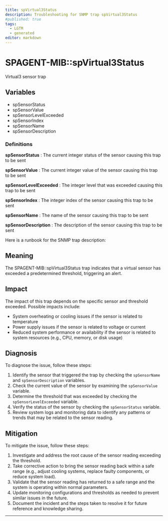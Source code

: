 ```yaml
---
title: spVirtual3Status
description: Troubleshooting for SNMP trap spVirtual3Status
#published: true
tags:
  - LGTM
  - generated
editor: markdown
---
```


# SPAGENT-MIB::spVirtual3Status 

Virtual3 sensor trap 


## Variables


  - spSensorStatus
  - spSensorValue
  - spSensorLevelExceeded
  - spSensorIndex
  - spSensorName
  - spSensorDescription 

### Definitions 


**spSensorStatus** 
: The current integer status of the sensor causing this trap to be sent 

**spSensorValue** 
: The current integer value of the sensor causing this trap to be sent 

**spSensorLevelExceeded** 
: The integer level that was exceeded causing this trap to be sent 

**spSensorIndex** 
: The integer index of the sensor causing this trap to be sent 

**spSensorName** 
: The name of the sensor causing this trap to be sent 

**spSensorDescription** 
: The description of the sensor causing this trap to be sent 


Here is a runbook for the SNMP trap description:

## Meaning

The SPAGENT-MIB::spVirtual3Status trap indicates that a virtual sensor has exceeded a predetermined threshold, triggering an alert.

## Impact

The impact of this trap depends on the specific sensor and threshold exceeded. Possible impacts include:

* System overheating or cooling issues if the sensor is related to temperature
* Power supply issues if the sensor is related to voltage or current
* Reduced system performance or availability if the sensor is related to system resources (e.g., CPU, memory, or disk usage)

## Diagnosis

To diagnose the issue, follow these steps:

1. Identify the sensor that triggered the trap by checking the `spSensorName` and `spSensorDescription` variables.
2. Check the current value of the sensor by examining the `spSensorValue` variable.
3. Determine the threshold that was exceeded by checking the `spSensorLevelExceeded` variable.
4. Verify the status of the sensor by checking the `spSensorStatus` variable.
5. Review system logs and monitoring data to identify any patterns or trends that may be related to the sensor reading.

## Mitigation

To mitigate the issue, follow these steps:

1. Investigate and address the root cause of the sensor reading exceeding the threshold.
2. Take corrective action to bring the sensor reading back within a safe range (e.g., adjust cooling systems, replace faulty components, or reduce system load).
3. Validate that the sensor reading has returned to a safe range and the system is operating within normal parameters.
4. Update monitoring configurations and thresholds as needed to prevent similar issues in the future.
5. Document the incident and the steps taken to resolve it for future reference and knowledge sharing.
---




